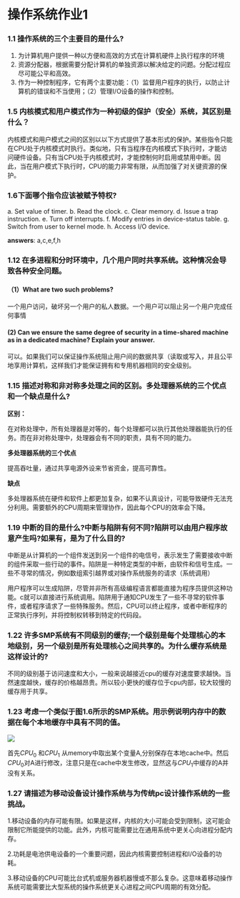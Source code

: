 # 操作系统作业1

### 1.1 操作系统的三个主要目的是什么?

1. 为计算机用户提供一种以方便和高效的方式在计算机硬件上执行程序的环境
2. 资源分配器，根据需要分配计算机的单独资源以解决给定的问题。分配过程应尽可能公平和高效。
3. 作为一种控制程序，它有两个主要功能：（1）监督用户程序的执行，以防止计算机的错误和不当使用；（2）管理I/O设备的操作和控制。

### 1.5 内核模式和用户模式作为一种初级的保护（安全）系统，其区别是什么？

内核模式和用户模式之间的区别以以下方式提供了基本形式的保护。某些指令只能在CPU处于内核模式时执行。类似地，只有当程序在内核模式下执行时，才能访问硬件设备。只有当CPU处于内核模式时，才能控制何时启用或禁用中断。因此，当在用户模式下执行时，CPU的能力非常有限，从而加强了对关键资源的保护。

###  1.6下面哪个指令应该被赋予特权?

a. Set value of timer.
 b. Read the clock.
 c. Clear memory.
 d. Issue a trap instruction.
 e. Turn off interrupts.
 f. Modify entries in device-status table.
 g. Switch from user to kernel mode.
 h. Access I/O device.

**answers**: a,c,e,f,h

### 1.12 在多进程和分时环境中，几个用户同时共享系统。这种情况会导致各种安全问题。

#### （1）What are two such problems?

一个用户访问，破坏另一个用户的私人数据。一个用户可以阻止另一个用户完成任何事情

#### (2) Can we ensure the same degree of security in a time-shared machine as in a dedicated machine? Explain your answer.

可以。如果我们可以保证操作系统阻止用户间的数据共享（读取或写入，并且公平地享用计算机，这样我们才能保证拥有和专用机器相同的安全级别。

### 1.15 描述对称和非对称多处理之间的区别。多处理器系统的三个优点和一个缺点是什么?

**区别：**

在对称处理中，所有处理器是对等的，每个处理都可以执行其他处理器能执行的任务。而在非对称处理中，处理器会有不同的职责，具有不同的能力。

**多处理器系统的三个优点**

提高吞吐量，通过共享电源外设来节省资金，提高可靠性。

**缺点**

多处理器系统在硬件和软件上都更加复杂，如果不认真设计，可能导致硬件无法充分利用。需要额外的CPU周期来管理协作，因此每个CPU的效率会下降。

### 1.19 中断的目的是什么?中断与陷阱有何不同?陷阱可以由用户程序故意产生吗?如果有，是为了什么目的?

中断是从计算机的一个组件发送到另一个组件的电信号，表示发生了需要接收中断的组件采取一些行动的事件。陷阱是一种特定类型的中断，由软件和信号生成。一些不寻常的情况，例如数组索引越界或对操作系统服务的请求（系统调用）

用户程序可以生成陷阱，尽管并非所有高级编程语言都能直接为程序员提供这种功能。c就可以直接进行系统调用。陷阱用于通知CPU发生了一些不寻常的软件事件，或者程序请求了一些特殊服务。然后，CPU可以终止程序，或者中断程序的正常执行序列，并将控制权转移到特定的代码段。

### 1.22 许多SMP系统有不同级别的缓存;一个级别是每个处理核心的本地级别，另一个级别是所有处理核心之间共享的。为什么缓存系统是这样设计的?

不同的级别基于访问速度和大小，一般来说越接近cpu的缓存对速度要求越快。当然速度越快，缓存的价格越昂贵。所以较小更快的缓存位于cpu内部，较大较慢的缓存用于共享。

### 1.23 考虑一个类似于图1.6所示的SMP系统。用示例说明内存中的数据在每个本地缓存中具有不同的值。

![](D:\操作系统\1\42e6c9f157ab8b8fd9fce71f9554118d.png)

首先$CPU_0$ 和$CPU_1$ 从memory中取出某个变量A,分别保存在本地cache中。然后$CPU_0$对A进行修改，注意只是在cache中发生修改，显然这与$CPU_1$中缓存的A并没有关系。

### 1.27 请描述为移动设备设计操作系统与为传统pc设计操作系统的一些挑战。

1.移动设备的内存可能有限。如果是这样，内核的大小可能会受到限制，这可能会限制它所能提供的功能。此外，内核可能需要比在通用系统中更关心向进程分配内存。  

2.功耗是电池供电设备的一个重要问题，因此内核需要控制进程和I/O设备的功耗。

3.移动设备的CPU可能比台式机或服务器机器慢或不那么复杂。这意味着移动操作系统可能需要比大型系统的操作系统更关心进程之间CPU周期的有效分配。
